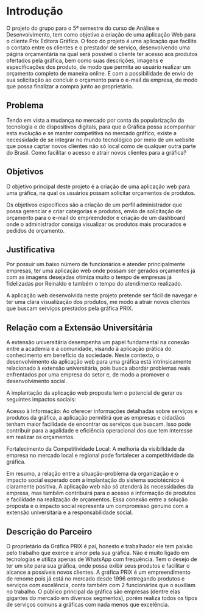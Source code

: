 # Introdução

O projeto do grupo para o 5ª semestre do curso de Análise e Desenvolvimento, tem como objetivo a criação de uma aplicação Web para o cliente Prix Editora Gráfica. O foco do projeto é uma aplicação que facilite o contato entre os clientes e o prestador de serviço, desenvolvendo uma página orçamentária na qual será possível o cliente ter acesso aos produtos ofertados pela gráfica, bem como suas descrições, imagens e especificações dos produto, de modo que permita ao usuário realizar um orçamento completo de maneira online. E com a possibilidade de envio de sua solicitação ao concluir o orçamento para o e-mail da empresa, de modo que possa finalizar a compra junto ao proprietário.

## Problema
Tendo em vista a mudança no mercado por conta da popularização da tecnologia e de dispositivos digitais, para que a Gráfica possa acompanhar esta evolução e se manter competitiva no mercado gráfico, existe a necessidade de se integrar no mundo tecnológico por meio de um website que possa captar novos clientes não só local como de qualquer outra parte do Brasil. 
Como facilitar o acesso e atrair novos clientes para a gráfica? 

## Objetivos

O objetivo principal deste projeto é a criação de uma aplicação web para uma gráfica, na qual os usuários possam solicitar orçamentos de produtos. 

Os objetivos específicos são a criação de um perfil administrador que possa gerenciar e criar categorias e produtos, envio de solicitação de orçamento para o e-mail do empreendedor e criação de um dashboard onde o administrador consiga visualizar os produtos mais procurados e pedidos de orçamento. 
## Justificativa

Por possuir um baixo número de funcionários e atender principalmente empresas, ter uma aplicação web onde possam ser gerados orçamentos já com as imagens desejadas otimiza muito o tempo de empresas já fidelizadas por Reinaldo e também o tempo do atendimento realizado.

A aplicação web desenvolvida neste projeto pretende ser fácil de navegar e ter uma clara visualização dos produtos, me modo a atrair novos clientes que buscam serviços prestados pela gráfica PRIX.

## Relação com a Extensão Universitária

A extensão universitária desempenha um papel fundamental na conexão entre a academia e a comunidade, visando à aplicação prática do conhecimento em benefício da sociedade. Neste contexto, o desenvolvimento da aplicação web para uma gráfica está intrinsicamente relacionado à extensão universitária, pois busca abordar problemas reais enfrentados por uma empresa do setor e, de modo a promover o desenvolvimento social.

A implantação da aplicação web proposta tem o potencial de gerar os seguintes impactos sociais:

Acesso à Informação: Ao oferecer informações detalhadas sobre serviços e produtos da gráfica, a aplicação permitirá que as empresas e cidadãos tenham maior facilidade de encontrar os serviços que buscam. Isso pode contribuir para a agalidade e eficiência operacional dos que tem interesse em realizar os orçamentos.

Fortalecimento da Competitividade Local: A melhoria da visibilidade da empresa no mercado local e regional pode fortalecer a competitividade da gráfica.

Em resumo, a relação entre a situação-problema da organização e o impacto social esperado com a implantação do sistema sociotécnico é claramente positiva. A aplicação web não só atenderá às necessidades da empresa, mas também contribuirá para o acesso a informação de produtos e facilidade na realização de orçamentos. Essa conexão entre a solução proposta e o impacto social representa um compromisso genuíno com a extensão universitária e a responsabilidade social. 
 
## Descrição do Parceiro

O proprietário da Gráfica PRIX é pai, honesto e trabalhador ele tem paixão pelo trabalho que exerce e amor pela sua gráfica. Não é muito ligado em tecnologias e utiliza apenas de WhatsApp com frequência. Tem o desejo de ter um site para sua gráfica, onde possa exibir seus produtos e facilitar o alcance a possíveis novos clientes. A gráfica PRIX é um empreendimento de renome pois já está no mercado desde 1996 entregando produtos e serviços com excelência, conta também com 2 funcionários que o auxiliam no trabalho. O público principal da gráfica são empresas (dentre elas gigantes do mercado em diversos segmentos), porém realiza todos os tipos de serviços comuns a gráficas com nada menos que excelência. 
